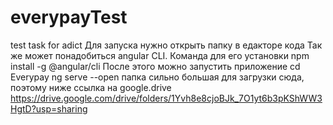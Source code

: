# everypayTest
test task for adict
Для запуска нужно открыть папку в едакторе кода
Так же может понадобиться angular CLI.
Команда для его установки
npm install -g @angular/cli
После этого можно запустить приложение
cd Everypay
ng serve --open
папка сильно большая для загрузки сюда, поэтому ниже ссылка на google.drive
https://drive.google.com/drive/folders/1Yvh8e8cjoBJk_7O1yt6b3pKShWW3HgtD?usp=sharing
